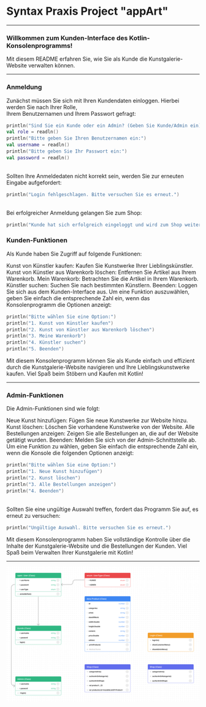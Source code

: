 # Syntax Praxis Project "appArt"
___
### Willkommen zum Kunden-Interface des Kotlin-Konsolenprogramms!
Mit diesem README erfahren Sie, wie Sie als Kunde die Kunstgalerie-Website verwalten können.
___
### Anmeldung
Zunächst müssen Sie sich mit Ihren Kundendaten einloggen. Hierbei werden Sie nach Ihrer Rolle,<br>
Ihrem Benutzernamen und Ihrem Passwort gefragt:
<br>

```Kotlin
println("Sind Sie ein Kunde oder ein Admin? (Geben Sie Kunde/Admin ein):")
val role = readln()
println("Bitte geben Sie Ihren Benutzernamen ein:")
val username = readln()
println("Bitte geben Sie Ihr Passwort ein:")
val password = readln()
```
<br>
Sollten Ihre Anmeldedaten nicht korrekt sein, werden Sie zur erneuten Eingabe aufgefordert:

```Kotlin
println("Login fehlgeschlagen. Bitte versuchen Sie es erneut.")
```

<br>
Bei erfolgreicher Anmeldung gelangen Sie zum Shop:

```Kotlin
println("Kunde hat sich erfolgreich eingeloggt und wird zum Shop weitergeleitet.")
```
### Kunden-Funktionen
Als Kunde haben Sie Zugriff auf folgende Funktionen:

Kunst von Künstler kaufen: Kaufen Sie Kunstwerke Ihrer Lieblingskünstler.
Kunst von Künstler aus Warenkorb löschen: Entfernen Sie Artikel aus Ihrem Warenkorb.
Mein Warenkorb: Betrachten Sie die Artikel in Ihrem Warenkorb.
Künstler suchen: Suchen Sie nach bestimmten Künstlern.
Beenden: Loggen Sie sich aus dem Kunden-Interface aus.
Um eine Funktion auszuwählen, geben Sie einfach die entsprechende Zahl ein,
wenn das Konsolenprogramm die Optionen anzeigt:

```Kotlin
println("Bitte wählen Sie eine Option:")
println("1. Kunst von Künstler kaufen")
println("2. Kunst von Künstler aus Warenkorb löschen")
println("3. Meine Warenkorb")
println("4. Künstler suchen")
println("5. Beenden")
```

Mit diesem Konsolenprogramm können Sie als Kunde einfach und effizient
durch die Kunstgalerie-Website navigieren und Ihre Lieblingskunstwerke kaufen.
Viel Spaß beim Stöbern und Kaufen mit Kotlin!
____

### Admin-Funktionen
Die Admin-Funktionen sind wie folgt:

Neue Kunst hinzufügen: Fügen Sie neue Kunstwerke zur Website hinzu.
Kunst löschen: Löschen Sie vorhandene Kunstwerke von der Website.
Alle Bestellungen anzeigen: Zeigen Sie alle Bestellungen an, die auf der Website getätigt wurden.
Beenden: Melden Sie sich von der Admin-Schnittstelle ab.
Um eine Funktion zu wählen, geben Sie einfach die entsprechende Zahl ein, 
wenn die Konsole die folgenden Optionen anzeigt:

```Kotlin
println("Bitte wählen Sie eine Option:")
println("1. Neue Kunst hinzufügen")
println("2. Kunst löschen")
println("3. Alle Bestellungen anzeigen")
println("4. Beenden")
```
<br>
Sollten Sie eine ungültige Auswahl treffen, fordert das Programm Sie auf, es erneut zu versuchen:

```Kotlin
println("Ungültige Auswahl. Bitte versuchen Sie es erneut.")
```
Mit diesem Konsolenprogramm haben Sie vollständige Kontrolle über die Inhalte 
der Kunstgalerie-Website und die Bestellungen der Kunden.
Viel Spaß beim Verwalten Ihrer Kunstgalerie mit Kotlin!


____

![Class Diagram](diagram.png)